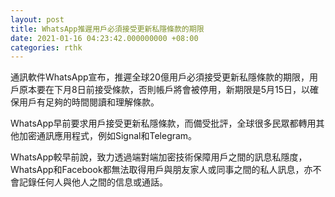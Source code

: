 ```yaml
---
layout: post
title: WhatsApp推遲用戶必須接受更新私隱條款的期限
date: 2021-01-16 04:23:42.000000000 +08:00
categories: rthk
---
```


通訊軟件WhatsApp宣布，推遲全球20億用戶必須接受更新私隱條款的期限，用戶原本要在下月8日前接受條款，否則帳戶將會被停用，新期限是5月15日，以確保用戶有足夠的時間閱讀和理解條款。

WhatsApp早前要求用戶接受更新私隱條款，而備受批評，全球很多民眾都轉用其他加密通訊應用程式，例如Signal和Telegram。

WhatsApp較早前說，致力透過端對端加密技術保障用戶之間的訊息私隱度，WhatsApp和Facebook都無法取得用戶與朋友家人或同事之間的私人訊息，亦不會記錄任何人與他人之間的信息或通話。
